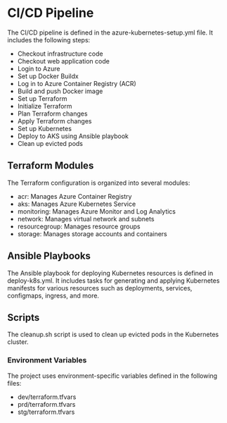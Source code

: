 # CI/CD Pipeline
The CI/CD pipeline is defined in the azure-kubernetes-setup.yml file. It includes the following steps:

- Checkout infrastructure code
- Checkout web application code
- Login to Azure
- Set up Docker Buildx
- Log in to Azure Container Registry (ACR)
- Build and push Docker image
- Set up Terraform
- Initialize Terraform
- Plan Terraform changes
- Apply Terraform changes
- Set up Kubernetes
- Deploy to AKS using Ansible playbook
- Clean up evicted pods

## Terraform Modules
The Terraform configuration is organized into several modules:
- acr: Manages Azure Container Registry
- aks: Manages Azure Kubernetes Service
- monitoring: Manages Azure Monitor and Log Analytics
- network: Manages virtual network and subnets
- resourcegroup: Manages resource groups
- storage: Manages storage accounts and containers

## Ansible Playbooks
The Ansible playbook for deploying Kubernetes resources is defined in deploy-k8s.yml. It includes tasks for generating and applying Kubernetes manifests for various resources such as deployments, services, configmaps, ingress, and more.

## Scripts
The cleanup.sh script is used to clean up evicted pods in the Kubernetes cluster.

### Environment Variables
The project uses environment-specific variables defined in the following files:
- dev/terraform.tfvars
- prd/terraform.tfvars
- stg/terraform.tfvars